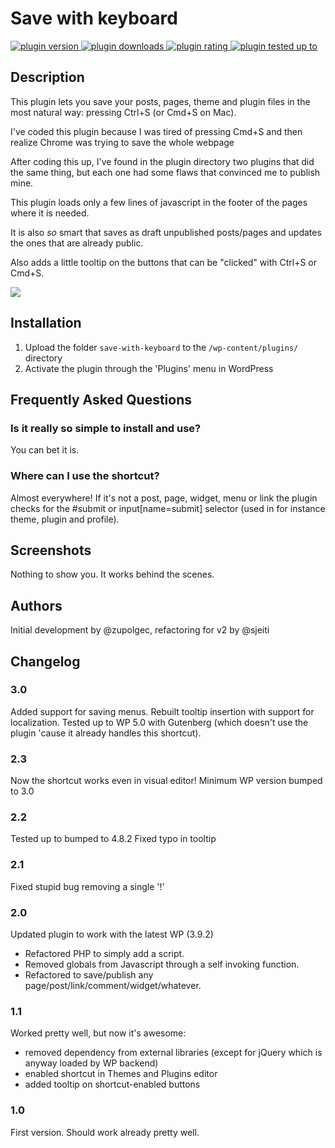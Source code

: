 # Save with keyboard

<p>
  <a href="https://wordpress.org/plugins/save-with-keyboard/">
    <img src="https://img.shields.io/wordpress/plugin/v/save-with-keyboard.svg?style=flat-square"
         alt="plugin version">
    <img src="https://img.shields.io/wordpress/plugin/dt/save-with-keyboard.svg?style=flat-square"
         alt="plugin downloads">
    <img src="https://img.shields.io/wordpress/plugin/r/save-with-keyboard.svg?style=flat-square"
         alt="plugin rating">
    <img src="https://img.shields.io/wordpress/v/save-with-keyboard.svg?style=flat-square"
         alt="plugin tested up to">
  </a>
</p>

## Description

This plugin lets you save your posts, pages, theme and plugin files in the most natural way: pressing Ctrl+S (or Cmd+S on Mac).

I've coded this plugin because I was tired of pressing Cmd+S and then realize Chrome was trying to save the whole webpage

After coding this up, I've found in the plugin directory two plugins that did the same thing, but each one had some flaws 
that convinced me to publish mine.

This plugin loads only a few lines of javascript in the footer of the pages where it is needed.

It is also *so* smart that saves as draft unpublished posts/pages and updates the ones that are already public.

Also adds a little tooltip on the buttons that can be "clicked" with Ctrl+S or Cmd+S.

<a href="http://www.commitstrip.com/en/2013/06/05/ctrl-s/">
  <img src="http://www.commitstrip.com/wp-content/uploads/2013/06/Strips-Ctrl+S-600-finalenglish.jpg">
</a>

## Installation

1. Upload the folder `save-with-keyboard` to the `/wp-content/plugins/` directory
2. Activate the plugin through the 'Plugins' menu in WordPress

## Frequently Asked Questions

### Is it really so simple to install and use?

You can bet it is.

### Where can I use the shortcut?

Almost everywhere!
If it's not a post, page, widget, menu or link the plugin checks for the #submit or input[name=submit] selector (used in for instance theme, plugin and profile).

## Screenshots

Nothing to show you. It works behind the scenes.

## Authors

Initial development by @zupolgec, refactoring for v2 by @sjeiti

## Changelog

### 3.0
Added support for saving menus.
Rebuilt tooltip insertion with support for localization.
Tested up to WP 5.0 with Gutenberg (which doesn't use the plugin 'cause it already handles this shortcut).

### 2.3
Now the shortcut works even in visual editor!
Minimum WP version bumped to 3.0

### 2.2
Tested up to bumped to 4.8.2
Fixed typo in tooltip

### 2.1
Fixed stupid bug removing a single '!'

### 2.0
Updated plugin to work with the latest WP (3.9.2)
*   Refactored PHP to simply add a script.
*   Removed globals from Javascript through a self invoking function.
*   Refactored to save/publish any page/post/link/comment/widget/whatever.

### 1.1
Worked pretty well, but now it's awesome:
*  removed dependency from external libraries (except for jQuery which is anyway loaded by WP backend)
*  enabled shortcut in Themes and Plugins editor
*  added tooltip on shortcut-enabled buttons

### 1.0
First version. Should work already pretty well.
